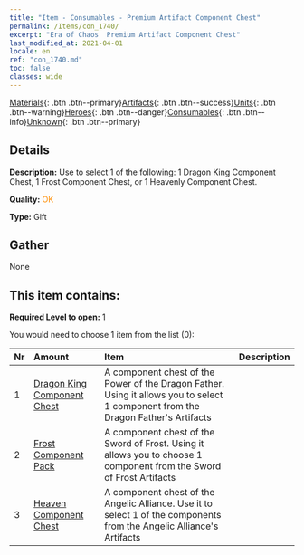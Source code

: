 ```yaml
---
title: "Item - Consumables - Premium Artifact Component Chest"
permalink: /Items/con_1740/
excerpt: "Era of Chaos  Premium Artifact Component Chest"
last_modified_at: 2021-04-01
locale: en
ref: "con_1740.md"
toc: false
classes: wide
---
```

 [Materials](/Items/){: .btn .btn--primary}[Artifacts](/Items/Artifacts/){: .btn .btn--success}[Units](/Items/Units/){: .btn .btn--warning}[Heroes](/Items/Heroes/){: .btn .btn--danger}[Consumables](/Items/Consumables/){: .btn .btn--info}[Unknown](/Items/Unknown/){: .btn .btn--primary}

## Details
 **Description:** Use to select 1 of the following: 1 Dragon King Component Chest, 1 Frost Component Chest, or 1 Heavenly Component Chest.

 **Quality:** <span style="color: #FF8C00">OK</span>

 **Type:** Gift

## Gather

  None

## This item contains:

 **Required Level to open:** 1

 You would need to choose 1 item from the list (0):

  | Nr | Amount |     Item    | Description |
  |:---|:-------|:------------|:-----------:|
  | 1 | [Dragon King Component Chest](/Items/con_1348/) | A component chest of the Power of the Dragon Father. Using it allows you to select 1 component from the Dragon Father's Artifacts | 
  | 2 | [Frost Component Pack](/Items/con_1352/) | A component chest of the Sword of Frost. Using it allows you to choose 1 component from the Sword of Frost Artifacts | 
  | 3 | [Heaven Component Chest](/Items/con_1354/) | A component chest of the Angelic Alliance. Use it to select 1 of the components from the Angelic Alliance's Artifacts | 
